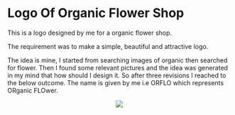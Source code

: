 # Logo Of Organic Flower Shop

This is a logo designed by me for a organic flower shop. 

The requirement was to make a simple, beautiful and attractive logo. 

The idea is mine, I started from searching images of organic then searched for flower. Then I found some relevant pictures and the idea was generated in my mind that how should I design it. So after three revisions I reached to the below outcome. The name is given by me i.e ORFLO which represents ORganic FLOwer.

<p text align="center"><img src="https://user-images.githubusercontent.com/54719422/95684793-86c58100-0c11-11eb-8587-c285685861c2.jpg"></p>

